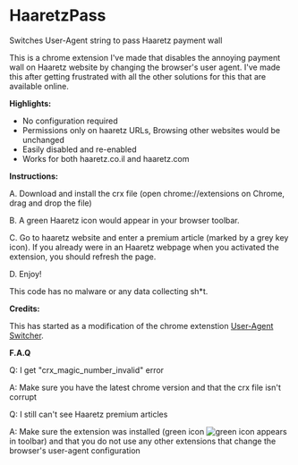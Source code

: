# HaaretzPass

Switches User-Agent string to pass Haaretz payment wall

This is a chrome extension I've made that disables the annoying payment wall on Haaretz website by changing the browser's user agent. I've made this after getting frustrated with all the other solutions for this that are available online.

**Highlights:**

- No configuration required
- Permissions only on haaretz URLs, Browsing other websites would be unchanged
- Easily disabled and re-enabled
- Works for both haaretz.co.il and haaretz.com

**Instructions:**

A. Download and install the crx file (open chrome://extensions on Chrome, drag and drop the file)

B. A green Haaretz icon would appear in your browser toolbar.

C. Go to haaretz website and enter a premium article (marked by a grey key icon). If you already were in an Haaretz webpage when you activated the extension, you should refresh the page.

D. Enjoy!

This code has no malware or any data collecting sh*t. 

**Credits:**

This has started as a modification of the chrome extenstion [User-Agent Switcher](https://chrome.google.com/webstore/detail/user-agent-switcher/lkmofgnohbedopheiphabfhfjgkhfcgf?hl=en).

**F.A.Q**

Q: I get "crx_magic_number_invalid" error

A: Make sure you have the latest chrome version and that the crx file isn't corrupt

Q: I still can't see Haaretz premium articles

A: Make sure the extension was installed (green icon ![green icon](https://github.com/rotembcohen/haaretzpass/blob/master/Source/icon-active.png) appears in toolbar) and that you do not use any other extensions that change the browser's user-agent configuration
